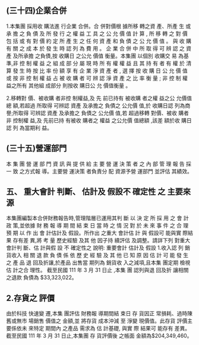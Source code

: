 
## (三十四)企業合併

1.本集團 採用收 購法進 行企業 合併。合 併對價根 據所移 轉之資 產、所產 生 或 承 擔 之 負 債 及 所 發 行 之 權 益 工 具 之 公 允 價 值 計 算 , 所 移 轉 之 對 價 包 括 或 有 對 價 約 定 所 產 生 之 任 何 資 產 和 負 債 之 公 允 價 值 。 與 收 購 有 關 之 成 本 於 發 生 時 認 列 為 費 用 。 企 業 合 併 中 所 取 得 可 辨 認 之 資 產 及所承擔 之負債,按 收購日 之公允 價值 衡量。本集團 以個別 收購交 易 為基準,非 控 制 權 益 之 組 成 部 分 屬 現 時 所 有 權 權 益 且 其 持 有 者 有 權 於 清 算 發 生 時 按 比 率 份 額 享 有 企 業 淨 資 產 者 , 選 擇 按 收 購 日 公 允 價 值 或 按 非 控 制 權 益 占 被 收 購 者 可 辨 認 淨 資 產 之 比 率 衡 量 ; 非 控 制 權 益之所有 其他組 成部分 則按收 購日公 允 價值衡量 。

2.移轉對 價、被收購 者非控 制權益,及 先 前已持有 被收購 者之權 益之公 允價值總 額,若超過 所取得 可辨認 資產 及承擔之 負債之 公允價 值,於 收購日認 列為商 譽;所取得 可辨認 資產 及承擔之 負債之 公允價 值,若 超過移轉 對價、被收 購者非 控制權 益,及 先前已持 有被收 購者之 權益 之公允價 值總額 ,該差 額於收 購日認 列 為當期利 益。

## (三十五)營運部門

本 集 團 營 運 部 門 資 訊 與 提 供 給 主 要 營 運 決 策 者 之 內 部 管 理 報 告 採 一 致 之方式報 導。主要營 運決策 者負責分 配 資源予營 運部門 並評估 其績效。

## 五、 重大會計 判斷、 估計及 假設不 確定性 之 主要來源

本集團編製本合併財務報告時,管理階層已運用其判 斷 以 決 定 所 採 用 之 會 計 政 策,並依據 財 務 報 導 期 間 結 束 日 當 時 之 情 況 對 於 未 來 事 件 之 合 理 預 期 以 作 出 會 計估計及 假設。所作出 之重大 會計估 計 與 假設可 能與實 際結果 存有差 異,將 考 量 歷史經驗 及其 他 因子持 續評估 及調整。請詳下列 對重大 會計判 斷、估 計與假 設 不 確定性之 說明:
重要會計 估計及 假設 1.收入認 列 銷貨收入 相 關 退 款 負 債 係 依 歷 史 經 驗 及 其 他 已 知 原 因 估 計 可 能 發 生 之 產 品 退 回及折讓,於產品 出售當 期列為 銷貨收 入之減項,且本集 團定期 檢視估 計之合 理性。 截至民國 111 年 3 月 31 日止 ,本集 團 認列與退 回及折 讓相關 之退款 負債為 $33,323,022。

## 2.存貨之 評價

由於科技 快速變 遷,本集 團評估 財務報 導期間結 束日 存 貨因正 常損耗、過時陳 舊或無市 場銷售 價值之 金額,並 將存貨 成本沖減 至 淨變 現價值。此存貨 評價主 要係依未 來特定 期間內 之產品 需求為 估 計基礎, 與實 際 結果可 能存有 差異。 截至民國 111 年 3 月 31 日止,本集團 存 貨評價後 之帳面 金額為$204,349,460。